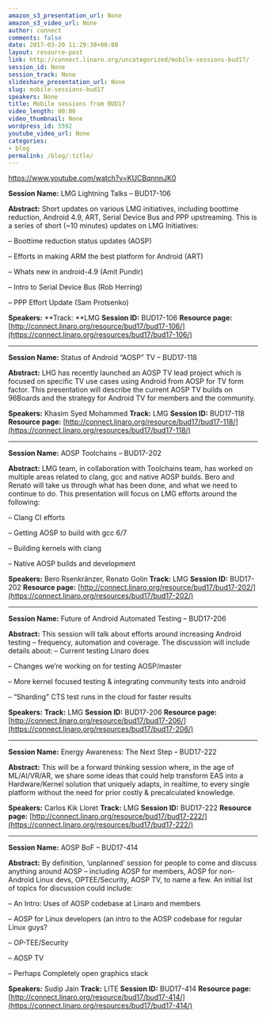 ```yaml
---
amazon_s3_presentation_url: None
amazon_s3_video_url: None
author: connect
comments: false
date: 2017-03-20 11:29:38+00:00
layout: resource-post
link: http://connect.linaro.org/uncategorized/mobile-sessions-bud17/
session_id: None
session_track: None
slideshare_presentation_url: None
slug: mobile-sessions-bud17
speakers: None
title: Mobile sessions from BUD17
video_length: 00:00
video_thumbnail: None
wordpress_id: 5592
youtube_video_url: None
categories:
- blog
permalink: /blog/:title/
---
```


https://www.youtube.com/watch?v=KUCBqnnnJK0

**Session Name:**
LMG Lightning Talks – BUD17-106

**Abstract:**
Short updates on various LMG initiatives, including boottime reduction, Android 4.9, ART, Serial Device Bus and PPP upstreaming. This is a series of short (~10 minutes) updates on LMG Initiatives:

– Boottime reduction status updates (AOSP)

– Efforts in making ARM the best platform for Android (ART)

– Whats new in android-4.9 (Amit Pundir)

– Intro to Serial Device Bus (Rob Herring)

– PPP Effort Update (Sam Protsenko)

**Speakers:**
**Track: **LMG
**Session ID:** BUD17-106
**Resource page:** [http://connect.linaro.org/resource/bud17/bud17-106/](https://connect.linaro.org/resources/bud17/bud17-106/)



* * *









**Session Name:** Status of Android “AOSP” TV – BUD17-118

**Abstract:**
LHG has recently launched an AOSP TV lead project which is focused on specific TV use cases using Android from AOSP for TV form factor. This presentation will describe the current AOSP TV builds on 96Boards and the strategy for Android TV for members and the community.

**Speakers:** Khasim Syed Mohammed
**Track:** LMG
**Session ID:** BUD17-118
**Resource page:** [http://connect.linaro.org/resource/bud17/bud17-118/](https://connect.linaro.org/resources/bud17/bud17-118/)



* * *



**Session Name:** AOSP Toolchains – BUD17-202

**Abstract:**
LMG team, in collaboration with Toolchains team, has worked on multiple areas related to clang, gcc and native AOSP builds. Bero and Renato will take us through what has been done, and what we need to continue to do. This presentation will focus on LMG efforts around the following:

– Clang CI efforts

– Getting AOSP to build with gcc 6/7

– Building kernels with clang

– Native AOSP builds and development

**Speakers:** Bero Rsenkränzer, Renato Golin
**Track:** LMG
**Session ID:** BUD17-202
**Resource page:** [http://connect.linaro.org/resource/bud17/bud17-202/](https://connect.linaro.org/resources/bud17/bud17-202/)



* * *



**Session Name:** Future of Android Automated Testing – BUD17-206

**Abstract:**
This session will talk about efforts around increasing Android testing – frequency, automation and coverage. The discussion will include details about:
– Current testing Linaro does

– Changes we’re working on for testing AOSP/master

– More kernel focused testing & integrating community tests into android

– “Sharding” CTS test runs in the cloud for faster results

**Speakers:**
**Track:** LMG
**Session ID:** BUD17-206
**Resource page:** [http://connect.linaro.org/resource/bud17/bud17-206/](https://connect.linaro.org/resources/bud17/bud17-206/)



* * *



**Session Name:** Energy Awareness: The Next Step – BUD17-222

**Abstract:**
This will be a forward thinking session where, in the age of ML/AI/VR/AR, we share some ideas that could help transform EAS into a Hardware/Kernel solution that uniquely adapts, in realtime, to every single platform without the need for prior costly & precalculated knowledge.

**Speakers:** Carlos Kik Lloret
**Track:** LMG
**Session ID:** BUD17-222
**Resource page:** [http://connect.linaro.org/resource/bud17/bud17-222/](https://connect.linaro.org/resources/bud17/bud17-222/)



* * *



**Session Name:** AOSP BoF – BUD17-414

**Abstract:**
By definition, ‘unplanned’ session for people to come and discuss anything around AOSP – including AOSP for members, AOSP for non-Android Linux devs, OPTEE/Security, AOSP TV, to name a few. An initial list of topics for discussion could include:

– An Intro: Uses of AOSP codebase at Linaro and members

– AOSP for Linux developers (an intro to the AOSP codebase for regular Linux guys?

– OP-TEE/Security

– AOSP TV

– Perhaps Completely open graphics stack

**Speakers:** Sudip Jain
**Track:** LITE
**Session ID:** BUD17-414
**Resource page:** [http://connect.linaro.org/resource/bud17/bud17-414/](https://connect.linaro.org/resources/bud17/bud17-414/)
